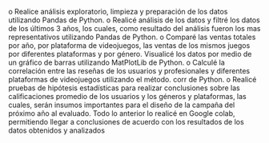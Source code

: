 o	Realice análisis exploratorio, limpieza y preparación de los datos utilizando Pandas de Python.
o	Realicé análisis de los datos y filtré los datos de los últimos 3 años, los cuales, como resultado del análisis fueron los mas representativos utilizando Pandas de Python. 
o	Comparé las ventas totales por año, por plataforma de videojuegos, las ventas de los mismos juegos por diferentes plataformas y por género. Visualicé los datos por medio de un gráfico de barras utilizando MatPlotLib de Python.
o	Calculé la correlación entre las reseñas de los usuarios y profesionales y diferentes plataformas de videojuegos utilizando el método. corr de Python.
o	Realicé pruebas de hipótesis estadísticas para realizar conclusiones sobre las calificaciones promedio de los usuarios y los géneros y plataformas, las cuales, serán insumos importantes para el diseño de la campaña del próximo año al evaluado.
Todo lo anterior lo realicé en Google colab, permitiendo llegar a conclusiones de acuerdo con los resultados de los datos obtenidos y analizados
